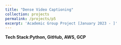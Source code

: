 ```yaml
---
title: "Dense Video Captioning"
collection: projects
permalink: /projects/p5
excerpt: 'Academic Group Project [January 2023 - ]'
---
```


<b>Tech Stack:Python, GitHub, AWS, GCP</b> 
<br>